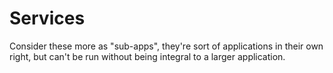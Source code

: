 # Services

Consider these more as "sub-apps", they're sort of applications in their own right, but can't be run without being integral to a larger application.
